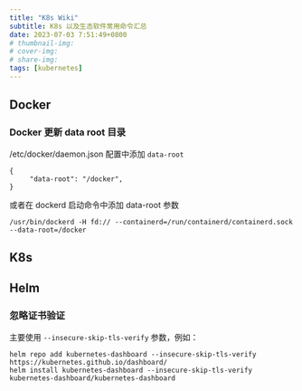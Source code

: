 ```yaml
---
title: "K8s Wiki"
subtitle: K8s 以及生态软件常用命令汇总
date: 2023-07-03 7:51:49+0800
# thumbnail-img: 
# cover-img: 
# share-img: 
tags: [kubernetes]
---
```


## Docker

### Docker 更新 data root 目录

/etc/docker/daemon.json 配置中添加 `data-root` 

```
{
     "data-root": "/docker",
}
```

或者在 dockerd 启动命令中添加 data-root 参数 

```
/usr/bin/dockerd -H fd:// --containerd=/run/containerd/containerd.sock --data-root=/docker
```

## K8s

## Helm

### 忽略证书验证

主要使用 `--insecure-skip-tls-verify` 参数，例如：

```
helm repo add kubernetes-dashboard --insecure-skip-tls-verify  https://kubernetes.github.io/dashboard/
helm install kubernetes-dashboard --insecure-skip-tls-verify  kubernetes-dashboard/kubernetes-dashboard
```